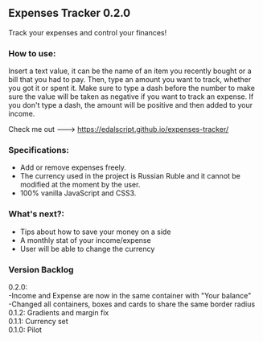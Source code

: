 ## Expenses Tracker 0.2.0

Track your expenses and control your finances! 

### How to use: </br>
Insert a text value, it can be the name of an item you recently bought or a bill that you had to pay. Then, type an amount you want to track, whether you got it or spent it. Make sure to type a dash before the number to make sure the value will be taken as negative if you want to track an expense. If you don't type a dash, the amount will be positive and then added to your income. 

Check me out ---> https://edalscript.github.io/expenses-tracker/

### Specifications: 
- Add or remove expenses freely. 
- The currency used in the project is Russian Ruble and it cannot be modified at the moment by the user.
- 100% vanilla JavaScript and CSS3. 

### What's next?: </br>
- Tips about how to save your money on a side
- A monthly stat of your income/expense
- User will be able to change the currency 

### Version Backlog

0.2.0: </br> 
-Income and Expense are now in the same container with "Your balance" </br>
-Changed all containers, boxes and cards to share the same border radius </br>
0.1.2: Gradients and margin fix </br>
0.1.1: Currency set</br>
0.1.0: Pilot</br>

